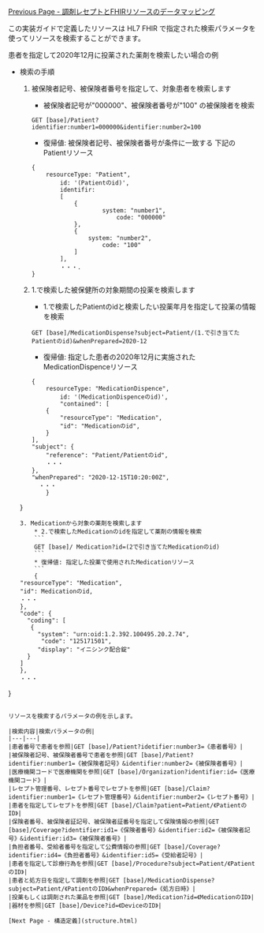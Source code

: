 [Previous Page - 調剤レセプトとFHIRリソースのデータマッピング](mapping.html)

この実装ガイドで定義したリソースは HL7 FHIR で指定された検索パラメータを使ってリソースを検索することができます。

患者を指定して2020年12月に投薬された薬剤を検索したい場合の例

* 検索の手順
	1. 被保険者記号、被保険者番号を指定して、対象患者を検索します
		* 被保険者記号が"000000"、被保険者番号が"100" の被保険者を検索
		```
		GET [base]/Patient?identifier:number1=000000&identifier:number2=100
		```
		* 復帰値: 被保険者記号、被保険者番号が条件に一致する 下記のPatientリソース
		```
		{
		    resourceType: "Patient", 
				id: '(Patientのid)', 
				identifir: 
				[
				    {
						    system: "number1",
								code: "000000"
				    }, 
				    {
				        system: "number2", 
						    code: "100"
				    ]
				],
				・・・.
		}
		```
		
	2. 1.で検索した被保健所の対象期間の投薬を検索します	
		* 1.で検索したPatientのidと検索したい投薬年月を指定して投薬の情報を検索 
		```
		GET [base]/MedicationDispense?subject=Patient/(1.で引き当てたPatientのid)&whenPrepared=2020-12
		```
		* 復帰値: 指定した患者の2020年12月に実施されたMedicationDispenceリソース
		```
		{
		    resourceType: "MedicationDispence", 
				id: '(MedicationDispenceのid)', 
				"contained": [
            {
                "resourceType": "Medication",
                "id": "Medicationのid",
            }
        ],
        "subject": {
            "reference": "Patient/Patientのid",
            ・・・
        },
       "whenPrepared": "2020-12-15T10:20:00Z",
          ・・・
		    }
	}
	```
	3. Medicationから対象の薬剤を検索します
		* 2.で検索したMedicationのidを指定して薬剤の情報を検索 
		```
		GET [base]/ Medication?id=(2で引き当てたMedicationのid)
		```
		* 復帰値: 指定した投薬で使用されたMedicationリソース
		```
		{
    "resourceType": "Medication",
    "id": Medicationのid,
    ・・・
    },
    "code": {
      "coding": [
       {
         "system": "urn:oid:1.2.392.100495.20.2.74",
          "code": "125171501",
         "display": "イニシンク配合錠"
      }
    ]
  },
  ・・・
}
```

リソースを検索するパラメータの例を示します。

|検索内容|検索パラメータの例|
|---|---|
|患者番号で患者を参照|GET [base]/Patient?idetifier:number3=《患者番号》|
|被保険者記号、被保険者番号で患者を参照|GET [base]/Patient?identifier:number1=《被保険者記号》&identifier:number2=《被保険者番号》|
|医療機関コードで医療機関を参照|GET [base]/Organization?identifier:id=《医療機関コード》|
|レセプト管理番号、レセプト番号でレセプトを参照|GET [base]/Claim?identifier:number1=《レセプト管理番号》&identifier:number2=《レセプト番号》|
|患者を指定してレセプトを参照|GET [base]/Claim?patient=Patient/《PatientのID》|
|保険者番号、被保険者証記号、被保険者証番号を指定して保険情報の参照|GET [base]/Coverage?identifier:id1=《保険者番号》&identifier:id2=《被保険者記号》&identifier:id3=《被保険者番号》|
|負担者番号、受給者番号を指定して公費情報の参照|GET [base]/Coverage?identifier:id4=《負担者番号》&identifier:id5=《受給者記号》|
|患者を指定して診療行為を参照|GET [base]/Procedure?subject=Patient/《PatientのID》|
|患者と処方日を指定して調剤を参照|GET [base]/MedicationDispense?subject=Patient/《PatientのID》&whenPrepared=《処方日時》|
|投薬もしくは調剤された薬品を参照|GET [base]/Medication?id=《MedicationのID》|
|器材を参照|GET [base]/Device?id=《DeviceのID》|

[Next Page - 構造定義](structure.html)